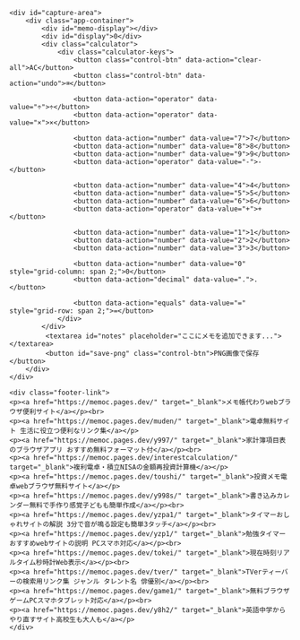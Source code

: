 <!DOCTYPE html>
<html lang="ja">
<head>
    <meta charset="UTF-8">
    <meta name="description" content="メモ付き電卓と分数計算 ルート累乗 長さ重さ単位換算 消費税計算機能付きです。">
    <meta name="keywords" content="メモ付き,電卓">
    <meta name="viewport" content="width=device-width, initial-scale=1.0">
    <meta name="google-adsense-account" content="ca-pub-3701488620779249">
    <title>メモ付き電卓</title>
    <link rel="stylesheet" href="/css/z999.css">
    <script src="https://cdnjs.cloudflare.com/ajax/libs/html2canvas/1.4.1/html2canvas.min.js"></script>
</head>
<body>

    <div id="capture-area">
        <div class="app-container">
            <div id="memo-display"></div>
            <div id="display">0</div>
            <div class="calculator">
                <div class="calculator-keys">
                    <button class="control-btn" data-action="clear-all">AC</button>
                    <button class="control-btn" data-action="undo">⌫</button>
                    
                    <button data-action="operator" data-value="÷">÷</button>
                    <button data-action="operator" data-value="×">×</button>

                    <button data-action="number" data-value="7">7</button>
                    <button data-action="number" data-value="8">8</button>
                    <button data-action="number" data-value="9">9</button>
                    <button data-action="operator" data-value="-">-</button>

                    <button data-action="number" data-value="4">4</button>
                    <button data-action="number" data-value="5">5</button>
                    <button data-action="number" data-value="6">6</button>
                    <button data-action="operator" data-value="+">+</button>

                    <button data-action="number" data-value="1">1</button>
                    <button data-action="number" data-value="2">2</button>
                    <button data-action="number" data-value="3">3</button>
                    
                    <button data-action="number" data-value="0" style="grid-column: span 2;">0</button>
                    <button data-action="decimal" data-value=".">.</button>
                    
                    <button data-action="equals" data-value="=" style="grid-row: span 2;">=</button>
                </div>
            </div>
             <textarea id="notes" placeholder="ここにメモを追加できます..."></textarea>
             <button id="save-png" class="control-btn">PNG画像で保存</button>
        </div>
    </div>

    <div class="footer-link">
    <p><a href="https://memoc.pages.dev/" target="_blank">メモ帳代わりwebブラウザ便利サイト</a></p><br>
    <p><a href="https://memoc.pages.dev/muden/" target="_blank">電卓無料サイト 生活に役立つ便利なリンク集</a></p>
    <p><a href="https://memoc.pages.dev/y997/" target="_blank">家計簿項目表のブラウザアプリ おすすめ無料フォーマット付</a></p><br>
    <p><a href="https://memoc.pages.dev/interestcalculation/" target="_blank">複利電卓・積立NISAの金額再投資計算機</a></p>
    <p><a href="https://memoc.pages.dev/toushi/" target="_blank">投資メモ電卓webブラウザ無料サイト</a></p>
    <p><a href="https://memoc.pages.dev/y998s/" target="_blank">書き込みカレンダー無料で手作り感覚子どもも簡単作成</a></p><br>
    <p><a href="https://memoc.pages.dev/yzpa1/" target="_blank">タイマーおしゃれサイトの解説 3分で音が鳴る設定も簡単3タッチ</a></p><br>
    <p><a href="https://memoc.pages.dev/yzp1/" target="_blank">勉強タイマーおすすめwebサイトの説明 PCスマホ対応</a></p><br>
    <p><a href="https://memoc.pages.dev/tokei/" target="_blank">現在時刻リアルタイム秒時計Web表示</a></p><br>
    <p><a href="https://memoc.pages.dev/tver/" target="_blank">TVerティーバーの検索用リンク集 ジャンル タレント名 俳優別</a></p><br>
    <p><a href="https://memoc.pages.dev/game1/" target="_blank">無料ブラウザゲームPCスマホタブレット対応</a></p><br>
    <p><a href="https://memoc.pages.dev/y8h2/" target="_blank">英語中学からやり直すサイト高校生も大人も</a></p>
    </div>

<script src="/js/z999.js"></script>

</body>
</html>